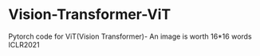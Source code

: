 # Vision-Transformer-ViT
Pytorch code for ViT(Vision Transformer)- An image is worth 16*16 words ICLR2021
